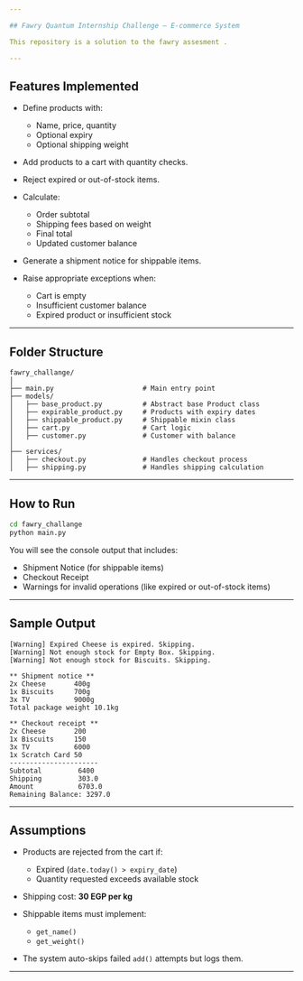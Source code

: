 ```yaml
---

## Fawry Quantum Internship Challenge – E-commerce System

This repository is a solution to the fawry assesment .

---
```


## Features Implemented

* Define products with:

  * Name, price, quantity
  * Optional expiry
  * Optional shipping weight
* Add products to a cart with quantity checks.
* Reject expired or out-of-stock items.
* Calculate:

  * Order subtotal
  * Shipping fees based on weight
  * Final total
  * Updated customer balance
* Generate a shipment notice for shippable items.
* Raise appropriate exceptions when:

  * Cart is empty
  * Insufficient customer balance
  * Expired product or insufficient stock

---



## Folder Structure

```
fawry_challange/
│
├── main.py                      # Main entry point
├── models/
│   ├── base_product.py          # Abstract base Product class
│   ├── expirable_product.py     # Products with expiry dates
│   ├── shippable_product.py     # Shippable mixin class
│   ├── cart.py                  # Cart logic
│   ├── customer.py              # Customer with balance
│
├── services/
│   ├── checkout.py              # Handles checkout process
│   ├── shipping.py              # Handles shipping calculation
```

---

## How to Run

```bash
cd fawry_challange
python main.py
```

You will see the console output that includes:

* Shipment Notice (for shippable items)
* Checkout Receipt
* Warnings for invalid operations (like expired or out-of-stock items)

---

## Sample Output

```
[Warning] Expired Cheese is expired. Skipping.
[Warning] Not enough stock for Empty Box. Skipping.
[Warning] Not enough stock for Biscuits. Skipping.

** Shipment notice **
2x Cheese       400g
1x Biscuits     700g
3x TV           9000g
Total package weight 10.1kg

** Checkout receipt **
2x Cheese       200
1x Biscuits     150
3x TV           6000
1x Scratch Card 50
----------------------
Subtotal         6400
Shipping         303.0
Amount           6703.0
Remaining Balance: 3297.0
```

---

## Assumptions

* Products are rejected from the cart if:

  * Expired (`date.today() > expiry_date`)
  * Quantity requested exceeds available stock
* Shipping cost: **30 EGP per kg**
* Shippable items must implement:

  * `get_name()`
  * `get_weight()`
* The system auto-skips failed `add()` attempts but logs them.

---

